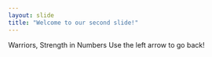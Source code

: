 ```yaml
---
layout: slide
title: "Welcome to our second slide!"
---
```

Warriors, Strength in Numbers
Use the left arrow to go back!
